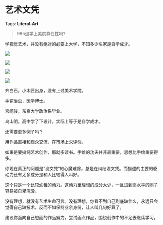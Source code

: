 # 艺术文凭

Tags: **Literal-Art**

> 985退学上美院算任性吗?



学视觉艺术，并没有绝对的必要上大学，不知多少名家是自学成才。

![](https://picx1.zhimg.com/50/v2-cb471ac52e274e1ec1703608b52cfa16_720w.jpg?source=1940ef5c)  


![](https://pic1.zhimg.com/50/v2-bcfec7d91949188c7d5718f9c43dd4e1_720w.jpg?source=1940ef5c)  


![](https://pica.zhimg.com/50/v2-5dfa31004fea3c8a6a37dba79f021fcd_720w.jpg?source=1940ef5c)  


![](https://picx1.zhimg.com/50/v2-8d423b764085ea8926871a713e31200a_720w.jpg?source=1940ef5c)  


  


齐白石，小木匠出身，没有上过美术学院。

手冢治虫，医学博士。

宫崎骏，东京大学政治系毕业。

鸟山明，高中学了下设计，实际上等于是自学成才。

还需要更多例子吗？

  


用作品直接和观众交流，在市场上求评价。

如果是要搞纯艺术创作，那就多读书。手绘的功夫并非最重要，思想比手绘重要得多。

你现在真正的问题是“没文凭”的心魔难除，总是在纠结没文凭。而描述的主要的驱动力还有太多成分是和人比较得人叫好。

这个只是一个比较幼稚的动力。这动力里理想的成分太少，一旦进到高水平的圈子容易被自卑淹没。

没有理想，就没有艺术生命可言。没有理想，你看不到自己到底缺什么，永远只会觉得自己缺技术，反而不如保持业余身份，让人叫几句好算了。

建议你面向自己想画的作品努力，尝试画点作品，围绕创作中的不足去继续学习。



